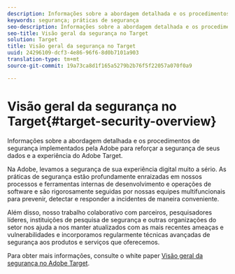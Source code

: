 ```yaml
---
description: Informações sobre a abordagem detalhada e os procedimentos de segurança implementados pela Adobe para reforçar a segurança de seus dados e a experiência do Adobe Target.
keywords: segurança; práticas de segurança
seo-description: Informações sobre a abordagem detalhada e os procedimentos de segurança implementados pela Adobe para reforçar a segurança de seus dados e a experiência do Adobe Target.
seo-title: Visão geral da segurança no Target
solution: Target
title: Visão geral da segurança no Target
uuid: 24296109-dcf3-4e86-96f6-8d0b7101a903
translation-type: tm+mt
source-git-commit: 19a73ca8d1f165a5279b2b76f5f22057a070f0a9

---
```



# Visão geral da segurança no Target{#target-security-overview}

Informações sobre a abordagem detalhada e os procedimentos de segurança implementados pela Adobe para reforçar a segurança de seus dados e a experiência do Adobe Target.

Na Adobe, levamos a segurança de sua experiência digital muito a sério. As práticas de segurança estão profundamente enraizadas em nossos processos e ferramentas internas de desenvolvimento e operações de software e são rigorosamente seguidas por nossas equipes multifuncionais para prevenir, detectar e responder a incidentes de maneira conveniente.

Além disso, nosso trabalho colaborativo com parceiros, pesquisadores líderes, instituições de pesquisa de segurança e outras organizações do setor nos ajuda a nos manter atualizados com as mais recentes ameaças e vulnerabilidades e incorporamos regularmente técnicas avançadas de segurança aos produtos e serviços que oferecemos.

Para obter mais informações, consulte o white paper [Visão geral da segurança no Adobe Target](https://wwwimages.adobe.com/content/dam/Adobe/en/security/pdfs/AdobeTargetSecurityOverview.pdf).
